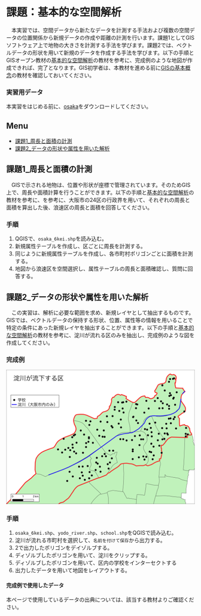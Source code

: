 # 課題：基本的な空間解析
　本実習では、空間データから新たなデータを計測する手法および複数の空間データの位置関係から新規データの作成や距離の計測を行います。課題1としてGISソフトウェア上で地物の大きさを計測する手法を学びます。課題2では、ベクトルデータの形状を用いて新規のデータを作成する手法を学びます。以下の手順とGISオープン教材の[基本的な空間解析]の教材を参考に、完成例のような地図が作成できれば、完了となります。GIS初学者は、本教材を進める前に[GISの基本概念]の教材を確認しておいてください。

### 実習用データ
本実習をはじめる前に、[osaka]をダウンロードしてください。

[osaka]:https://github.com/gis-oer/datasets/raw/master/osaka.zip

**Menu**
--------
- [課題1_周長と面積の計測](#課題1_周長と面積の計測)
- [課題2_データの形状や属性を用いた解析](#課題2_データの形状や属性を用いた解析)

## 課題1_周長と面積の計測
　GISで示される地物は、位置や形状が座標で管理されています。そのためGIS上で、周長や面積計算を行うことができます。以下の手順と[基本的な空間解析]の教材を参考に、を参考に、大阪市の24区の行政界を用いて、それぞれの周長と面積を算出した後、浪速区の周長と面積を回答してください。

### 手順
1. QGISで、`osaka_6kei.shp`を読み込む。
2. 新規属性テーブルを作成し、区ごとに周長を計測する。
3. 同じように新規属性テーブルを作成し、各市町村ポリゴンごとに面積を計測する。
4. 地図から浪速区を空間選択し、属性テーブルの周長と面積確認し、質問に回答する。

## 課題2_データの形状や属性を用いた解析
　この実習は、解析に必要な範囲を求め、新規レイヤとして抽出するものです。GISでは、ベクトルデータの保持する形状、位置、属性等の情報を用いることで特定の条件にあった新規レイヤを抽出することができます。以下の手順と[基本的な空間解析]の教材を参考に、淀川が流れる区のみを抽出し、完成例のような図を作成してください。
　
### 完成例
![kadai](pic/t11-1.png)

### 手順
1. `osaka_6kei.shp`、`yodo_river.shp`、`school.shp`をQGISで読み込む。
2. 淀川が流れる市町村を選択して、`名前を付けて保存`から出力する。
3. 2で出力したポリゴンをデイゾルブする。
4. ディゾルブしたポリゴンを用いて、淀川をクリップする。
5. ディゾルブしたポリゴンを用いて、区内の学校をインターセクトする
6. 出力したデータを用いて地図をレイアウトする。

#### 完成例で使用したデータ
本ページで使用しているデータの出典については、該当する教材よりご確認ください。

[利用規約]:../../../policy.md
[その他のライセンスについて]:../../license.md
[よくある質問とエラー]:../../questions/questions.md

[GISの基本概念]:../../00/00.md
[QGISビギナーズマニュアル]:../../QGIS/QGIS.md
[GRASSビギナーズマニュアル]:../../GRASS/GRASS.md
[リモートセンシングとその解析]:../../06/06.md
[既存データの地図データと属性データ]:../../07/07.md
[空間データ]:../../08/08.md
[空間データベース]:../../09/09.md
[空間データの統合・修正]:../../10/10.md
[基本的な空間解析]:../../11/11.md
[ネットワーク分析]:../../12/12.md
[領域分析]:../../13/13.md
[点データの分析]:../../14/14.md
[ラスタデータの分析]:../../15/15.md
[傾向面分析]:../../16/16.md
[空間的自己相関]:../../17/17.md
[空間補間]:../../18/18.md
[空間相関分析]:../../19/19.md
[空間分析におけるスケール]:../../20/20.md
[視覚的伝達]:../../21/21.md
[参加型GISと社会貢献]:../../26/26.md

[地理院地図]:https://maps.gsi.go.jp
[e-Stat]:https://www.e-stat.go.jp/
[国土数値情報]:http://nlftp.mlit.go.jp/ksj/
[基盤地図情報]:http://www.gsi.go.jp/kiban/
[地理院タイル]:http://maps.gsi.go.jp/development/ichiran.html

[課題ページ_QGISビギナーズマニュアル]:../../tasks/t_qgis_entry.md
[課題ページ_GRASSビギナーズマニュアル]:../../tasks/t_grass_entry.md
[課題ページ_リモートセンシングとその解析]:../../tasks/t_06.md
[課題ページ_既存データの地図データと属性データ]:../../tasks/t_07.md
[課題ページ_空間データ]:../../tasks/t_08.md
[課題ページ_空間データベース]:../../tasks/t_09.md
[課題ページ_空間データの統合・修正]:../../tasks/t_10.md
[課題ページ_基本的な空間解析]:../../tasks/t_11.md
[課題ページ_ネットワーク分析]:../../tasks/t_12.md
[課題ページ_基本的な空間解析]:../../tasks/t_13.md
[課題ページ_点データの分析]:../../tasks/t_14.md
[課題ページ_ラスタデータの分析]:../../tasks/t_15.md
[課題ページ_空間補間]:../../tasks/t_18.md
[課題ページ_視覚的伝達]:../../tasks/t_21.md
[課題ページ_参加型GISと社会貢献]:../../tasks/t_26.md
